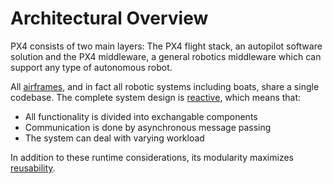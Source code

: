 # Architectural Overview

PX4 consists of two main layers: The PX4 flight stack, an autopilot software solution and the PX4 middleware, a general robotics middleware which can support any type of autonomous robot.

All [airframes](airframes-architecture.md), and in fact all robotic systems including boats, share a single codebase. The complete system design is [reactive](http://www.reactivemanifesto.org), which means that:

  * All functionality is divided into exchangable components
  * Communication is done by asynchronous message passing 
  * The system can deal with varying workload

In addition to these runtime considerations, its modularity maximizes [reusability](https://en.wikipedia.org/wiki/Reusability).
